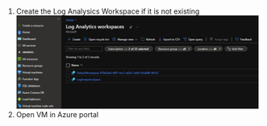 ### 
1. Create the Log Analysics Workspace if it is not existing
![image](../images/LogAnOverview.jpg)
2. Open VM in Azure portal
 
